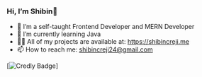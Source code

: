 ###  Hi, I’m Shibin👋

- 👀 I’m a self-taught Frontend Developer and MERN Developer
- 🌱 I’m currently learning Java
- 👨‍💻 All of my projects are available at: https://shibincreji.me
- 📫 How to reach me: shibincreji24@gmail.com

[![Credly Badge](https://www.credly.com/badges/25cd0499-8e5f-4219-a908-4ab5319847ee/public_url)]




